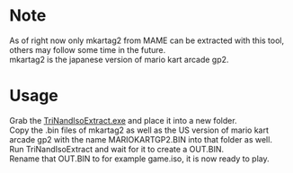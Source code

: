 # Note
As of right now only mkartag2 from MAME can be extracted with this tool, others may follow some time in the future.  
mkartag2 is the japanese version of mario kart arcade gp2.  

# Usage
Grab the [TriNandIsoExtract.exe](bin/TriNandIsoExtract.exe?raw=true) and place it into a new folder.  
Copy the .bin files of mkartag2 as well as the US version of mario kart arcade gp2 with the name MARIOKARTGP2.BIN into that folder as well.  
Run TriNandIsoExtract and wait for it to create a OUT.BIN.  
Rename that OUT.BIN to for example game.iso, it is now ready to play.  